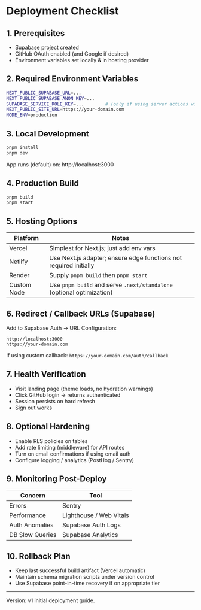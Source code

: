 # Deployment Checklist

## 1. Prerequisites
- Supabase project created
- GitHub OAuth enabled (and Google if desired)
- Environment variables set locally & in hosting provider

## 2. Required Environment Variables
```bash
NEXT_PUBLIC_SUPABASE_URL=...
NEXT_PUBLIC_SUPABASE_ANON_KEY=...
SUPABASE_SERVICE_ROLE_KEY=...        # (only if using server actions with elevated access)
NEXT_PUBLIC_SITE_URL=https://your-domain.com
NODE_ENV=production
```

## 3. Local Development
```bash
pnpm install
pnpm dev
```
App runs (default) on: http://localhost:3000

## 4. Production Build
```bash
pnpm build
pnpm start
```

## 5. Hosting Options
| Platform | Notes |
|----------|-------|
| Vercel   | Simplest for Next.js; just add env vars |
| Netlify  | Use Next.js adapter; ensure edge functions not required initially |
| Render   | Supply `pnpm build` then `pnpm start` |
| Custom Node | Use `pnpm build` and serve `.next/standalone` (optional optimization) |

## 6. Redirect / Callback URLs (Supabase)
Add to Supabase Auth → URL Configuration:
```
http://localhost:3000
https://your-domain.com
```
If using custom callback: `https://your-domain.com/auth/callback`

## 7. Health Verification
- Visit landing page (theme loads, no hydration warnings)
- Click GitHub login → returns authenticated
- Session persists on hard refresh
- Sign out works

## 8. Optional Hardening
- Enable RLS policies on tables
- Add rate limiting (middleware) for API routes
- Turn on email confirmations if using email auth
- Configure logging / analytics (PostHog / Sentry)

## 9. Monitoring Post-Deploy
| Concern | Tool |
|---------|------|
| Errors | Sentry |
| Performance | Lighthouse / Web Vitals |
| Auth Anomalies | Supabase Auth Logs |
| DB Slow Queries | Supabase Analytics |

## 10. Rollback Plan
- Keep last successful build artifact (Vercel automatic)
- Maintain schema migration scripts under version control
- Use Supabase point-in-time recovery if on appropriate tier

---
Version: v1 initial deployment guide.

